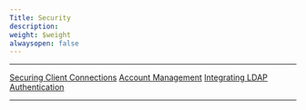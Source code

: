 ```yaml
---
Title: Security
description: 
weight: $weight
alwaysopen: false
---
```

  ----------------------------------------------------------------------------------------------------------- -------------------------------------------------------------------------------------------------- -------------------------------------------------------------------------------------------------------------
  [Securing Client Connections](/redis-enterprise-documentation/administering/security/client-connections/)   [Account Management](/redis-enterprise-documentation/administering/security/account-management/)   [Integrating LDAP Authentication](/redis-enterprise-documentation/administering/security/ldap-integration/)
  ----------------------------------------------------------------------------------------------------------- -------------------------------------------------------------------------------------------------- -------------------------------------------------------------------------------------------------------------
